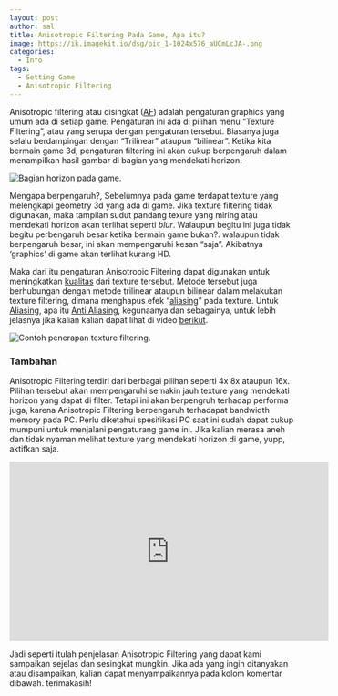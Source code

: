 ```yaml
---
layout: post
author: sal
title: Anisotropic Filtering Pada Game, Apa itu?
image: https://ik.imagekit.io/dsg/pic_1-1024x576_aUCmLcJA-.png
categories:
  - Info
tags:
  - Setting Game
  - Anisotropic Filtering
---
```

Anisotropic filtering atau disingkat ([AF](https://youtu.be/IjT6__o0PFE)) adalah pengaturan graphics yang umum ada di setiap game. Pengaturan ini ada di pilihan menu “Texture Filtering”, atau yang serupa dengan pengaturan tersebut. Biasanya juga selalu berdampingan dengan “Trilinear” ataupun “bilinear”. Ketika kita bermain game 3d, pengaturan filtering ini akan cukup berpengaruh dalam menampilkan hasil gambar di bagian yang mendekati horizon.

![Bagian horizon pada game.](https://ik.imagekit.io/dsg/pic_2-1024x576_FIIGdw5D6.png "Bagian horizon pada game.")

Mengapa berpengaruh?, Sebelumnya pada game terdapat texture yang melengkapi geometry 3d yang ada di game. Jika texture filtering tidak digunakan, maka tampilan sudut pandang texure yang miring atau mendekati horizon akan terlihat seperti *blur*. Walaupun begitu ini juga tidak begitu perbengaruh besar ketika bermain game bukan?. walaupun tidak berpengaruh besar, ini akan mempengaruhi kesan “saja”. Akibatnya ‘graphics’ di game akan terlihat kurang HD.

Maka dari itu pengaturan Anisotropic Filtering dapat digunakan untuk meningkatkan [kualitas](https://localhost/dsg-localhost/mengenal-supersampling-pada-video-game/) dari texture tersebut. Metode tersebut juga berhubungan dengan metode trilinear ataupun bilinear dalam melakukan texture filtering, dimana menghapus efek “[aliasing](https://youtu.be/PotQ_yCqIjI)” pada texture. Untuk [Aliasing](https://youtu.be/PotQ_yCqIjI), apa itu [Anti Aliasing](https://youtu.be/PotQ_yCqIjI), kegunaanya dan sebagainya, untuk lebih jelasnya jika kalian kalian dapat lihat di video [berikut](https://youtu.be/PotQ_yCqIjI).

![Contoh penerapan texture filtering.](https://ik.imagekit.io/dsg/pic_3-1024x737_cgeix3XAa.jpg "Contoh penerapan texture filtering.")

### Tambahan

Anisotropic Filtering terdiri dari berbagai pilihan seperti 4x 8x ataupun 16x. Pilihan tersebut akan mempengaruhi semakin jauh texture yang mendekati horizon yang dapat di filter. Tetapi ini akan berpengruh terhadap performa juga, karena Anisotropic Filtering berpengaruh terhadapat bandwidth memory pada PC. Perlu diketahui spesifikasi PC saat ini sudah dapat cukup mumpuni untuk menjalani pengaturang game ini. Jika kalian merasa aneh dan tidak nyaman melihat texture yang mendekati horizon di game, yupp, aktifkan saja.

<iframe width="560" height="315" src="https://www.youtube.com/embed/IjT6__o0PFE" frameborder="0" allow="accelerometer; autoplay; clipboard-write; encrypted-media; gyroscope; picture-in-picture" allowfullscreen></iframe>

Jadi seperti itulah penjelasan Anisotropic Filtering yang dapat kami sampaikan sejelas dan sesingkat mungkin. Jika ada yang ingin ditanyakan atau disampaikan, kalian dapat menyampaikannya pada kolom komentar dibawah. terimakasih!